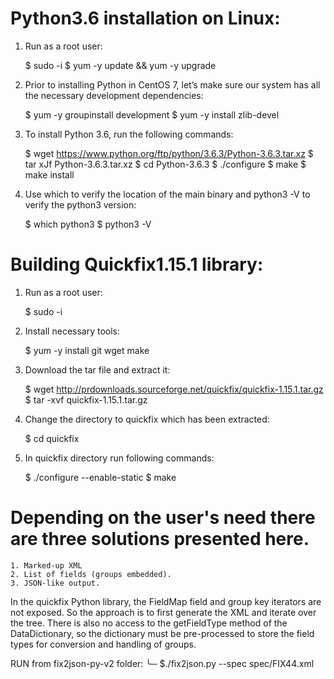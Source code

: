 # Python3.6 installation on Linux:

1. Run as a root user:
    
    $ sudo -i
    $ yum -y update && yum -y upgrade

2. Prior to installing Python in CentOS 7, let’s make sure our system has all the necessary development dependencies:
    
    $ yum -y groupinstall development
    $ yum -y install zlib-devel

3. To install Python 3.6, run the following commands:
    
    $ wget https://www.python.org/ftp/python/3.6.3/Python-3.6.3.tar.xz
    $ tar xJf Python-3.6.3.tar.xz
    $ cd Python-3.6.3
    $ ./configure
    $ make
    $ make install

4. Use which to verify the location of the main binary and python3 -V to verify the python3 version:
    
    $ which python3
    $ python3 -V



# Building Quickfix1.15.1 library:

1. Run as a root user:
    
    $ sudo -i


2. Install necessary tools:
    
    $ yum -y install git wget make


3. Download the tar file and extract it:
    
    $ wget http://prdownloads.sourceforge.net/quickfix/quickfix-1.15.1.tar.gz
    $ tar -xvf quickfix-1.15.1.tar.gz


4. Change the directory to quickfix which has been extracted:
    
    $ cd quickfix

5. In quickfix directory run following commands:
    
    $ ./configure --enable-static
    $ make








# Depending on the user's need there are three solutions presented here.

    1. Marked-up XML
    2. List of fields (groups embedded).
    3. JSON-like output.

In the quickfix Python library, the FieldMap field and group key iterators are not exposed. So the approach is to first generate the XML and iterate over the tree. There is also no access to the getFieldType method of the DataDictionary, so the dictionary must be pre-processed to store the field types for conversion and handling of groups.

RUN from fix2json-py-v2 folder:
╰─ $./fix2json.py --spec spec/FIX44.xml
